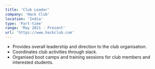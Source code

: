 ```yaml
---
title: 'Club Leader'
company: 'Hack Club'
location: 'India'
type: 'Part-time'
range: 'May 2021 - Present'
url: 'https://www.hackclub.com'
---
```


- Provides overall leadership and direction to the club organisation.
- Coordinates club activities through slack.
- Organised boot camps and training sessions for club
  members and interested students.

